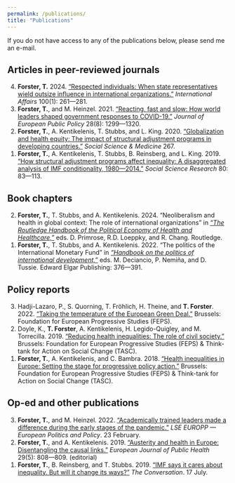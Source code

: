 ```yaml
---
permalink: /publications/
title: "Publications"
---
```


If you do not have access to any of the publications below, please send me an e-mail.

## Articles in peer-reviewed journals

<ol reversed>

<li> <b>Forster, T.</b> 2024. <a href = "https://doi.org/10.1093/ia/iiad226">“Respected individuals: When state representatives wield outsize influence in international organizations.”</a> <i>International Affairs</i> 100(1): 261—281. </li>

<li> <b>Forster, T.</b>, and M. Heinzel. 2021. <a href = "https://doi.org/10.1080/13501763.2021.1942157">“Reacting, fast and slow: How world leaders shaped government responses to COVID-19.”</a> <i>Journal of European Public Policy</i> 28(8): 1299—1320. </li>

<li> <b>Forster, T.</b>, A. Kentikelenis, T. Stubbs, and L. King. 2020. <a href = "https://doi.org/10.1016/j.socscimed.2019.112496">“Globalization and health equity: The impact of structural adjustment programs in developing countries.”</a> <i>Social Science & Medicine</i> 267. </li>

<li> <b>Forster, T.</b>, A. Kentikelenis, T. Stubbs, B. Reinsberg, and L. King. 2019. <a href = "https://doi.org/10.1016/j.ssresearch.2019.01.001">“How structural adjustment programs affect inequality: A disaggregated analysis of IMF conditionality, 1980—2014.”</a> <i>Social Science Research</i> 80: 83—113. </li>

</ol>

## Book chapters

<ol reversed>

<li> <b>Forster, T.</b>, T. Stubbs, and A. Kentikelenis. 2024. “Neoliberalism and health in global context: The role of international organizations” in <a href = "https://www.routledge.com/The-Routledge-Handbook-of-the-Political-Economy-of-Health-and-Healthcare/Primrose-Loeppky-Chang/p/book/9780367861360"><i>“The Routledge Handbook of the Political Economy of Health and Healthcare,”</i></a> eds. D. Primrose, R.D. Loeppky, and R. Chang. Routledge. </li>

<li> <b>Forster, T.</b>, T. Stubbs, and A. Kentikelenis. 2022. “The politics of the International Monetary Fund” in <a href = "https://www.e-elgar.com/shop/gbp/handbook-on-the-politics-of-international-development-9781839101908.html"><i>“Handbook on the politics of international development,”</i></a> eds. M. Deciancio, P. Nemiña, and D. Tussie. Edward Elgar Publishing: 376—391. </li>

</ol>

## Policy reports

<ol reversed>

<li> Hadji-Lazaro, P., S. Quorning, T. Fröhlich, H. Theine, and <b>T. Forster</b>. 2022. <a href = "https://www.feps-europe.eu/resources/publications/842:taking-the-temperature-of-the-eu-green-deal.html">“Taking the temperature of the European Green Deal.”</a> Brussels: Foundation for European Progressive Studies (FEPS). </li>

<li> Doyle, K., <b>T. Forster</b>, A. Kentikelenis, H. Legido-Quigley, and M. Torrecilla. 2019. <a href = "https://www.tasc.ie/assets/files/pdf/1953_tasc_health__inequalities_report_2019-final.pdf">“Reducing health inequalities: The role of civil society.”</a> Brussels: Foundation for European Progressive Studies (FEPS) & Think-tank for Action on Social Change (TASC). </li>

<li> <b>Forster, T.</b>, A. Kentikelenis, and C. Bambra. 2018. <a href = "https://refubium.fu-berlin.de/handle/fub188/23222">“Health inequalities in Europe: Setting the stage for progressive policy action.”</a> Brussels: Foundation for European Progressive Studies (FEPS) & Think-tank for Action on Social Change (TASC). </li>

</ol>


## Op-ed and other publications

<ol reversed>

<li> <b>Forster, T.</b>, and M. Heinzel. 2022. <a href = "https://blogs.lse.ac.uk/europpblog/2022/02/23/academically-trained-leaders-made-a-difference-during-the-early-stages-of-the-pandemic/">“Academically trained leaders made a difference during the early stages of the pandemic.”</a> <i>LSE EUROPP — European Politics and Policy</i>. 23 February. </li>

<li> <b>Forster, T.</b>, and A. Kentikelenis. 2019. <a href = "https://doi.org/10.1093/eurpub/cky249">“Austerity and health in Europe: Disentangling the causal links.”</a> <i>European Journal of Public Health</i> 29(5): 808—809. (editorial) </li>

<li> <b>Forster, T.</b>, B. Reinsberg, and T. Stubbs. 2019. <a href = "http://theconversation.com/imf-says-it-cares-about-inequality-but-will-it-change-its-ways-120105">“IMF says it cares about inequality. But will it change its ways?”</a> <i>The Conversation</i>. 17 July. </li>

</ol>

